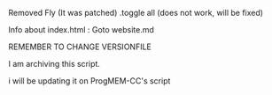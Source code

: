Removed Fly (It was patched)
.toggle all (does not work, will be fixed)

Info about index.html : Goto website.md

REMEMBER TO CHANGE VERSIONFILE

I am archiving this script.

i will be updating it on ProgMEM-CC's script
